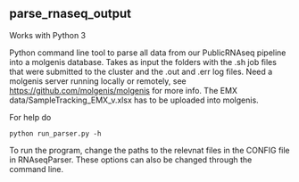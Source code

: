 

parse_rnaseq_output
--------

Works with Python 3

Python command line tool to parse all data from our PublicRNAseq pipeline into a molgenis database. Takes as input the folders with the .sh job files that were submitted to the cluster and the .out and .err log files. Need a molgenis server running locally or remotely, see https://github.com/molgenis/molgenis for more info. The EMX data/SampleTracking_EMX_v<version>.xlsx has to be uploaded into molgenis.

For help do

```
python run_parser.py -h
```

To run the program, change the paths to the relevnat files in the CONFIG file in RNAseqParser. These options can also be changed through the command line.
